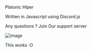 Platonic Hlper


Written in Javascript using Discord.js

Any questions ? Join Our support server


![image](https://user-images.githubusercontent.com/84399187/154234865-334ba588-a52c-4c21-90fe-710fba9b24ae.png)

This works :O

